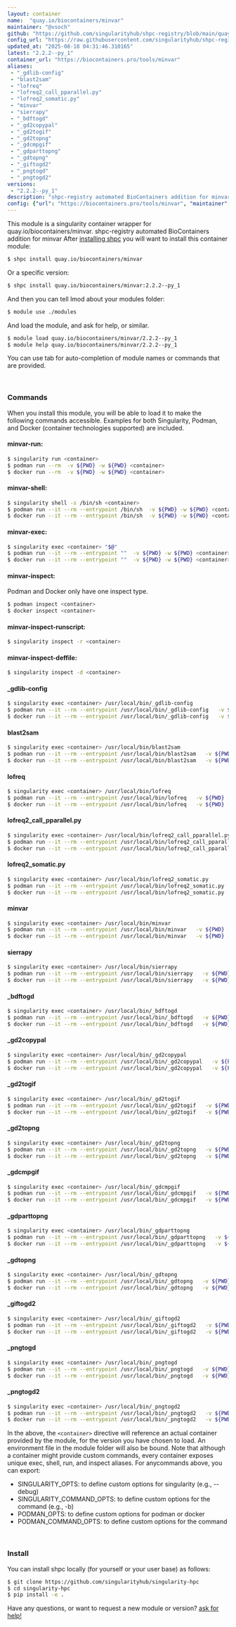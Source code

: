 ```yaml
---
layout: container
name:  "quay.io/biocontainers/minvar"
maintainer: "@vsoch"
github: "https://github.com/singularityhub/shpc-registry/blob/main/quay.io/biocontainers/minvar/container.yaml"
config_url: "https://raw.githubusercontent.com/singularityhub/shpc-registry/main/quay.io/biocontainers/minvar/container.yaml"
updated_at: "2025-08-18 04:31:46.310165"
latest: "2.2.2--py_1"
container_url: "https://biocontainers.pro/tools/minvar"
aliases:
 - "_gdlib-config"
 - "blast2sam"
 - "lofreq"
 - "lofreq2_call_pparallel.py"
 - "lofreq2_somatic.py"
 - "minvar"
 - "sierrapy"
 - "_bdftogd"
 - "_gd2copypal"
 - "_gd2togif"
 - "_gd2topng"
 - "_gdcmpgif"
 - "_gdparttopng"
 - "_gdtopng"
 - "_giftogd2"
 - "_pngtogd"
 - "_pngtogd2"
versions:
 - "2.2.2--py_1"
description: "shpc-registry automated BioContainers addition for minvar"
config: {"url": "https://biocontainers.pro/tools/minvar", "maintainer": "@vsoch", "description": "shpc-registry automated BioContainers addition for minvar", "latest": {"2.2.2--py_1": "sha256:4eb9856486128a4e3f9006a76789121489636ad44542c1bfc22df7a9db6ba525"}, "tags": {"2.2.2--py_1": "sha256:4eb9856486128a4e3f9006a76789121489636ad44542c1bfc22df7a9db6ba525"}, "docker": "quay.io/biocontainers/minvar", "aliases": {"_gdlib-config": "/usr/local/bin/_gdlib-config", "blast2sam": "/usr/local/bin/blast2sam", "lofreq": "/usr/local/bin/lofreq", "lofreq2_call_pparallel.py": "/usr/local/bin/lofreq2_call_pparallel.py", "lofreq2_somatic.py": "/usr/local/bin/lofreq2_somatic.py", "minvar": "/usr/local/bin/minvar", "sierrapy": "/usr/local/bin/sierrapy", "_bdftogd": "/usr/local/bin/_bdftogd", "_gd2copypal": "/usr/local/bin/_gd2copypal", "_gd2togif": "/usr/local/bin/_gd2togif", "_gd2topng": "/usr/local/bin/_gd2topng", "_gdcmpgif": "/usr/local/bin/_gdcmpgif", "_gdparttopng": "/usr/local/bin/_gdparttopng", "_gdtopng": "/usr/local/bin/_gdtopng", "_giftogd2": "/usr/local/bin/_giftogd2", "_pngtogd": "/usr/local/bin/_pngtogd", "_pngtogd2": "/usr/local/bin/_pngtogd2"}}
---
```


This module is a singularity container wrapper for quay.io/biocontainers/minvar.
shpc-registry automated BioContainers addition for minvar
After [installing shpc](#install) you will want to install this container module:


```bash
$ shpc install quay.io/biocontainers/minvar
```

Or a specific version:

```bash
$ shpc install quay.io/biocontainers/minvar:2.2.2--py_1
```

And then you can tell lmod about your modules folder:

```bash
$ module use ./modules
```

And load the module, and ask for help, or similar.

```bash
$ module load quay.io/biocontainers/minvar/2.2.2--py_1
$ module help quay.io/biocontainers/minvar/2.2.2--py_1
```

You can use tab for auto-completion of module names or commands that are provided.

<br>

### Commands

When you install this module, you will be able to load it to make the following commands accessible.
Examples for both Singularity, Podman, and Docker (container technologies supported) are included.

#### minvar-run:

```bash
$ singularity run <container>
$ podman run --rm  -v ${PWD} -w ${PWD} <container>
$ docker run --rm  -v ${PWD} -w ${PWD} <container>
```

#### minvar-shell:

```bash
$ singularity shell -s /bin/sh <container>
$ podman run --it --rm --entrypoint /bin/sh  -v ${PWD} -w ${PWD} <container>
$ docker run --it --rm --entrypoint /bin/sh  -v ${PWD} -w ${PWD} <container>
```

#### minvar-exec:

```bash
$ singularity exec <container> "$@"
$ podman run --it --rm --entrypoint ""  -v ${PWD} -w ${PWD} <container> "$@"
$ docker run --it --rm --entrypoint ""  -v ${PWD} -w ${PWD} <container> "$@"
```

#### minvar-inspect:

Podman and Docker only have one inspect type.

```bash
$ podman inspect <container>
$ docker inspect <container>
```

#### minvar-inspect-runscript:

```bash
$ singularity inspect -r <container>
```

#### minvar-inspect-deffile:

```bash
$ singularity inspect -d <container>
```


#### _gdlib-config

```bash
$ singularity exec <container> /usr/local/bin/_gdlib-config
$ podman run --it --rm --entrypoint /usr/local/bin/_gdlib-config   -v ${PWD} -w ${PWD} <container> -c " $@"
$ docker run --it --rm --entrypoint /usr/local/bin/_gdlib-config   -v ${PWD} -w ${PWD} <container> -c " $@"
```


#### blast2sam

```bash
$ singularity exec <container> /usr/local/bin/blast2sam
$ podman run --it --rm --entrypoint /usr/local/bin/blast2sam   -v ${PWD} -w ${PWD} <container> -c " $@"
$ docker run --it --rm --entrypoint /usr/local/bin/blast2sam   -v ${PWD} -w ${PWD} <container> -c " $@"
```


#### lofreq

```bash
$ singularity exec <container> /usr/local/bin/lofreq
$ podman run --it --rm --entrypoint /usr/local/bin/lofreq   -v ${PWD} -w ${PWD} <container> -c " $@"
$ docker run --it --rm --entrypoint /usr/local/bin/lofreq   -v ${PWD} -w ${PWD} <container> -c " $@"
```


#### lofreq2_call_pparallel.py

```bash
$ singularity exec <container> /usr/local/bin/lofreq2_call_pparallel.py
$ podman run --it --rm --entrypoint /usr/local/bin/lofreq2_call_pparallel.py   -v ${PWD} -w ${PWD} <container> -c " $@"
$ docker run --it --rm --entrypoint /usr/local/bin/lofreq2_call_pparallel.py   -v ${PWD} -w ${PWD} <container> -c " $@"
```


#### lofreq2_somatic.py

```bash
$ singularity exec <container> /usr/local/bin/lofreq2_somatic.py
$ podman run --it --rm --entrypoint /usr/local/bin/lofreq2_somatic.py   -v ${PWD} -w ${PWD} <container> -c " $@"
$ docker run --it --rm --entrypoint /usr/local/bin/lofreq2_somatic.py   -v ${PWD} -w ${PWD} <container> -c " $@"
```


#### minvar

```bash
$ singularity exec <container> /usr/local/bin/minvar
$ podman run --it --rm --entrypoint /usr/local/bin/minvar   -v ${PWD} -w ${PWD} <container> -c " $@"
$ docker run --it --rm --entrypoint /usr/local/bin/minvar   -v ${PWD} -w ${PWD} <container> -c " $@"
```


#### sierrapy

```bash
$ singularity exec <container> /usr/local/bin/sierrapy
$ podman run --it --rm --entrypoint /usr/local/bin/sierrapy   -v ${PWD} -w ${PWD} <container> -c " $@"
$ docker run --it --rm --entrypoint /usr/local/bin/sierrapy   -v ${PWD} -w ${PWD} <container> -c " $@"
```


#### _bdftogd

```bash
$ singularity exec <container> /usr/local/bin/_bdftogd
$ podman run --it --rm --entrypoint /usr/local/bin/_bdftogd   -v ${PWD} -w ${PWD} <container> -c " $@"
$ docker run --it --rm --entrypoint /usr/local/bin/_bdftogd   -v ${PWD} -w ${PWD} <container> -c " $@"
```


#### _gd2copypal

```bash
$ singularity exec <container> /usr/local/bin/_gd2copypal
$ podman run --it --rm --entrypoint /usr/local/bin/_gd2copypal   -v ${PWD} -w ${PWD} <container> -c " $@"
$ docker run --it --rm --entrypoint /usr/local/bin/_gd2copypal   -v ${PWD} -w ${PWD} <container> -c " $@"
```


#### _gd2togif

```bash
$ singularity exec <container> /usr/local/bin/_gd2togif
$ podman run --it --rm --entrypoint /usr/local/bin/_gd2togif   -v ${PWD} -w ${PWD} <container> -c " $@"
$ docker run --it --rm --entrypoint /usr/local/bin/_gd2togif   -v ${PWD} -w ${PWD} <container> -c " $@"
```


#### _gd2topng

```bash
$ singularity exec <container> /usr/local/bin/_gd2topng
$ podman run --it --rm --entrypoint /usr/local/bin/_gd2topng   -v ${PWD} -w ${PWD} <container> -c " $@"
$ docker run --it --rm --entrypoint /usr/local/bin/_gd2topng   -v ${PWD} -w ${PWD} <container> -c " $@"
```


#### _gdcmpgif

```bash
$ singularity exec <container> /usr/local/bin/_gdcmpgif
$ podman run --it --rm --entrypoint /usr/local/bin/_gdcmpgif   -v ${PWD} -w ${PWD} <container> -c " $@"
$ docker run --it --rm --entrypoint /usr/local/bin/_gdcmpgif   -v ${PWD} -w ${PWD} <container> -c " $@"
```


#### _gdparttopng

```bash
$ singularity exec <container> /usr/local/bin/_gdparttopng
$ podman run --it --rm --entrypoint /usr/local/bin/_gdparttopng   -v ${PWD} -w ${PWD} <container> -c " $@"
$ docker run --it --rm --entrypoint /usr/local/bin/_gdparttopng   -v ${PWD} -w ${PWD} <container> -c " $@"
```


#### _gdtopng

```bash
$ singularity exec <container> /usr/local/bin/_gdtopng
$ podman run --it --rm --entrypoint /usr/local/bin/_gdtopng   -v ${PWD} -w ${PWD} <container> -c " $@"
$ docker run --it --rm --entrypoint /usr/local/bin/_gdtopng   -v ${PWD} -w ${PWD} <container> -c " $@"
```


#### _giftogd2

```bash
$ singularity exec <container> /usr/local/bin/_giftogd2
$ podman run --it --rm --entrypoint /usr/local/bin/_giftogd2   -v ${PWD} -w ${PWD} <container> -c " $@"
$ docker run --it --rm --entrypoint /usr/local/bin/_giftogd2   -v ${PWD} -w ${PWD} <container> -c " $@"
```


#### _pngtogd

```bash
$ singularity exec <container> /usr/local/bin/_pngtogd
$ podman run --it --rm --entrypoint /usr/local/bin/_pngtogd   -v ${PWD} -w ${PWD} <container> -c " $@"
$ docker run --it --rm --entrypoint /usr/local/bin/_pngtogd   -v ${PWD} -w ${PWD} <container> -c " $@"
```


#### _pngtogd2

```bash
$ singularity exec <container> /usr/local/bin/_pngtogd2
$ podman run --it --rm --entrypoint /usr/local/bin/_pngtogd2   -v ${PWD} -w ${PWD} <container> -c " $@"
$ docker run --it --rm --entrypoint /usr/local/bin/_pngtogd2   -v ${PWD} -w ${PWD} <container> -c " $@"
```



In the above, the `<container>` directive will reference an actual container provided
by the module, for the version you have chosen to load. An environment file in the
module folder will also be bound. Note that although a container
might provide custom commands, every container exposes unique exec, shell, run, and
inspect aliases. For anycommands above, you can export:

 - SINGULARITY_OPTS: to define custom options for singularity (e.g., --debug)
 - SINGULARITY_COMMAND_OPTS: to define custom options for the command (e.g., -b)
 - PODMAN_OPTS: to define custom options for podman or docker
 - PODMAN_COMMAND_OPTS: to define custom options for the command

<br>

### Install

You can install shpc locally (for yourself or your user base) as follows:

```bash
$ git clone https://github.com/singularityhub/singularity-hpc
$ cd singularity-hpc
$ pip install -e .
```

Have any questions, or want to request a new module or version? [ask for help!](https://github.com/singularityhub/singularity-hpc/issues)